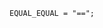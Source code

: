 <!-- This file is generated automatically by infrastructure scripts. Please don't edit by hand. -->

```{ .ebnf .slang-ebnf #EQUAL_EQUAL }
EQUAL_EQUAL = "==";
```
